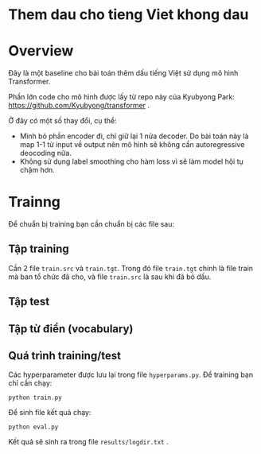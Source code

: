 # Them dau cho tieng Viet khong dau


# Overview

Đây là một baseline cho bài toán thêm dấu tiếng Việt sử dụng mô hình Transformer.

Phần lớn code cho mô hình được lấy từ repo này của Kyubyong Park: https://github.com/Kyubyong/transformer .

Ở đây có một số thay đổi, cụ thể:

- Mình bỏ phần encoder đi, chỉ giữ lại 1 nửa decoder. Do bài toán này là map 1-1 từ input về output nên mô hình sẽ không cần autoregressive deocoding nữa.
- Không sử dụng label smoothing cho hàm loss vì sẽ làm model hội tụ chậm hơn.

# Trainng 

Để chuẩn bị training bạn cần chuẩn bị các file sau:

## Tập training

Cần 2 file ```train.src``` và ```train.tgt```. Trong đó file ```train.tgt``` chính là file train mà ban tổ chức đã cho, và file ```train.src``` là sau khi đã bỏ dấu.

## Tập test


## Tập từ điển (vocabulary)



## Quá trình training/test

Các hyperparameter được lưu lại trong file ```hyperparams.py```. Để training bạn chỉ cần chạy:

```python train.py```

Để sinh file kết quả chạy:

```python eval.py```

Kết quả sẽ sinh ra trong file ```results/logdir.txt``` .

